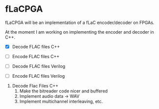 # fLaCPGA
fLaCPGA will be an implementation of a fLaC encoder/decoder on FPGAs.

At the moment I am working on implementing the encoder and decoder in C++.

- [x] Decode FLAC files C++
- [ ] Encode FLAC files C++
- [ ] Decode FLAC files Verilog
- [ ] Encode FLAC files Verilog


1. Decode Flac Files C++
   1. Make the bitreader code nicer and buffered
   2. Implement audio data -> WAV
   3. Implement multichannel interleaving, etc.
